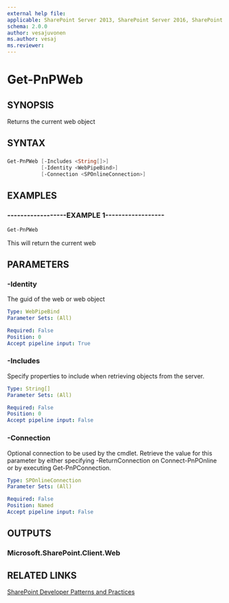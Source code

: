 ```yaml
---
external help file:
applicable: SharePoint Server 2013, SharePoint Server 2016, SharePoint Server 2019, SharePoint Online
schema: 2.0.0
author: vesajuvonen
ms.author: vesaj
ms.reviewer:
---
```

# Get-PnPWeb

## SYNOPSIS
Returns the current web object

## SYNTAX 

### 
```powershell
Get-PnPWeb [-Includes <String[]>]
           [-Identity <WebPipeBind>]
           [-Connection <SPOnlineConnection>]
```

## EXAMPLES

### ------------------EXAMPLE 1------------------
```powershell
Get-PnPWeb
```

This will return the current web

## PARAMETERS

### -Identity
The guid of the web or web object

```yaml
Type: WebPipeBind
Parameter Sets: (All)

Required: False
Position: 0
Accept pipeline input: True
```

### -Includes
Specify properties to include when retrieving objects from the server.

```yaml
Type: String[]
Parameter Sets: (All)

Required: False
Position: 0
Accept pipeline input: False
```

### -Connection
Optional connection to be used by the cmdlet. Retrieve the value for this parameter by either specifying -ReturnConnection on Connect-PnPOnline or by executing Get-PnPConnection.

```yaml
Type: SPOnlineConnection
Parameter Sets: (All)

Required: False
Position: Named
Accept pipeline input: False
```

## OUTPUTS

### Microsoft.SharePoint.Client.Web

## RELATED LINKS

[SharePoint Developer Patterns and Practices](https://aka.ms/sppnp)
